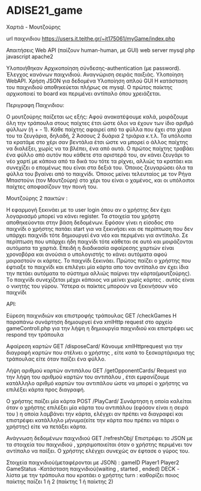 # ADISE21_game
Χαρτιά - Μουτζούρης

url παιχνιδιου https://users.it.teithe.gr/~it175061/myGame/index.php

Απαιτήσεις Web API (παίζουν human-human, με GUI)
           web server
           mysql
           php
           javascript
           apache2
           
 Υλοποιήθηκαν 
              Αρχικοποίηση σύνδεσης-authentication (με password).
              Έλεγχος κανόνων παιχνιδιού.
              Αναγνώριση σειράς παιξιάς.
              Υλοποίηση WebAPI.
              Χρήση JSON για δεδομένα
              Υλοποίηση απλού GUI
              Η κατάσταση του παιχνιδιού αποθηκεύεται πλήρως σε mysql.
              Ο πρώτος παίκτης αρχικοποιεί το board και περιμένει αντίπαλο όπου χρειάζεται.
           
           
Περιγραφη Παιχνιδιου:

Ο μουτζούρης παίζεται ως εξής: Αφού ανακατέψουμε καλά, μοιράζουμε όλη την τράπουλα στους παίχτες έτσι ώστε όλοι να έχουν των ίδιο αριθμό φύλλων (ή + - 1). Κάθε παίχτης αφαιρεί από τα φύλλα που έχει στα χέρια του τα ζευγάρια, δηλαδή, 2 Άσσους 2 δυάρια 2 τριάρια κ.τ.λ. Τα υπόλοιπα τα κρατάμε στο χέρι σαν βεντάλια έτσι ώστε να μπορεί ο άλλος παίχτης να διαλέξει, χωρίς να τα βλέπει, ένα από αυτά. Ο πρώτος παίχτης τραβάει ένα φύλλο από αυτόν που κάθετε στα αριστερά του, αν κάνει ζευγάρι το νέο χαρτί με κάποια από τα δικά του τότε τα ρίχνει, αλλιώς τα κρατάει και συνεχίζει ο επομένως που είναι στα δεξιά του. Όποιος ζευγαρώσει όλα τα φύλλα του βγαίνει από το παιχνίδι. Όποιος μείνει τελευταίος με τον Ρήγα Μπαστούνι (τον Μουτζούρη) στο χέρι του είναι ο χαμένος, και οι υπόλοιποι παίχτες αποφασίζουν την ποινή του.

Μουτζούρης 2 παικτών :

Η εφαρμογή ξεκινάει με το user login όπου αν ο χρήστης δεν έχει λογαριασμό μπορεί να κάνει register. Τα στοιχεία του χρήστη αποθηκεύονται στην βάση δεδομένων. Εφόσον γίνει η είσοδος στο παιχνίδι ο χρήστης πατάει start για να ξεκινήσει και σε περίπτωση που δεν υπάρχει παιχνίδι τότε δημιουργεί ένα νέο και περιμένει για αντίπαλο. Σε περίπτωση που υπάρχει ήδη παιχνίδι τότε κάθεται σε αυτό και μοιράζονται αυτόματα τα χαρτιά. Επειδή η διαδικασία αφαίρεσης χαρτιών είναι χρονοβόρα και ανούσια ο υπολογιστής το κάνει αυτόματα αφού μοιραστούν οι κάρτες. Το παιχνίδι ξεκινάει. Πρώτος παίζει ο χρήστης που έφτιαξε το παιχνίδι και επιλέγει μία κάρτα απο τον αντίπαλο αν έχει ίδια την πετάει αυτόματα το σύστημα αλλιώς παίρνει την κάρτα(μουτζούρης).
Tο παιχνίδι συνεχίζεται μέχρι κάποιος να μείνει χωρίς κάρτες . αυτός είναι ο νικητής του γύρου. Ύστερα οι παίκτες μπορούν να ξεκινήσουν νέο παιχνίδι

API:

Εύρεση παιχνιδιών και επιστροφής τράπουλας 
GET /checkGames
Η παραπάνω συνάρτηση δημιουργεί ένα xmlHttp request στο αρχείο gameControll.php για την λήψη η δημιουργία παιχνιδιού και επιστρέφει ως respond την τράπουλα 

Αφαίρεση καρτών 
GET /disposeCard/ 
Κάνουμε xmlHttprequest για την διαγραφή καρτών που στέλνει ο χρήστης , είτε κατά το ξεσκαρτάρισμα της τράπουλας είτε όταν παίζει ένα φύλλο.

Λήψη αριθμού καρτών αντιπάλου 
GET /getOpponentCards/ 
Request για την λήψη του αριθμού καρτών του αντιπάλου , έτσι εμφανίζουμε κατάλληλο αριθμό καρτών του αντιπάλου ώστε να μπορεί ο χρήστης να επιλέξει κάρτα προς διαγραφή.

Ο χρήστης παίζει μία κάρτα
POST /PlayCard/ 
Συνάρτηση η οποία καλείται όταν ο χρήστης επιλέξει μία κάρτα του αντιπάλου (εφόσον είναι η σειρά του ) η οποία λαμβάνει την κάρτα, ελέγχει αν πρέπει να διαγραφεί και επιστρέφει κατάλληλο μήνυμα(είτε την κάρτα που πρέπει να πάρει ο χρήστης) είτε να πετάξει κάρτα.

Ανάγνωση δεδομένων παιχνιδιού
GET /refreshObj/ 
Επιστρέφει το JSON με τα στοιχεία του παιχνιδιού , χρησιμοποιείται όταν ο χρήστης περιμένει τον αντίπαλο να παίξει. Ο χρήστης ελέγχει συνεχώς αν έφτασε ο γύρος του.

Στοιχεία παιχνιδιού(μεταφέρονται με JSON) :
gameID
Player1
Player2
GameStatus -Κατάσταση παιχνιδιού(waiting , started , ended) 
DECK - λίστα με την τράπουλα που κρατάει ο χρήστης
turn : καθορίζει ποιος παίκτης παίζει 1 ή 2 (παίκτης 1 ή παίκτης 2)













